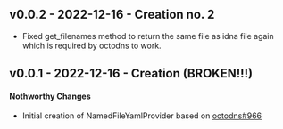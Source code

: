 ## v0.0.2 - 2022-12-16 - Creation no. 2

* Fixed get_filenames method to return the same file as idna file again which is required by octodns to work.

## v0.0.1 - 2022-12-16 - Creation (BROKEN!!!)

#### Nothworthy Changes

* Initial creation of NamedFileYamlProvider based on [octodns#966](https://github.com/octodns/octodns/pull/966)

